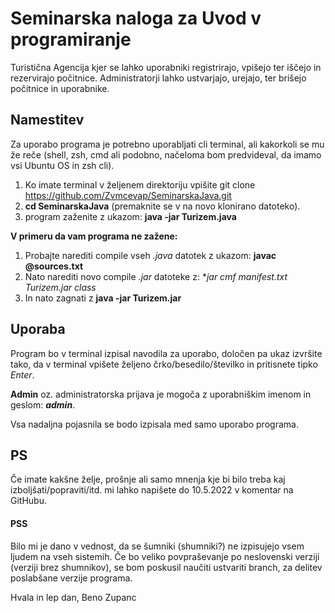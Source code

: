 # Seminarska naloga za Uvod v programiranje

Turistična Agencija kjer se lahko uporabniki registrirajo, vpišejo ter iščejo in rezervirajo počitnice.
Administratorji lahko ustvarjajo, urejajo, ter brišejo počitnice in uporabnike.

## Namestitev

Za uporabo programa je potrebno uporabljati cli terminal, ali kakorkoli se mu že reče (shell, zsh, cmd ali podobno, načeloma bom predvideval, 
da imamo vsi Ubuntu OS in zsh cli).

1. Ko imate terminal v željenem direktoriju vpišite git clone https://github.com/Zvmcevap/SeminarskaJava.git
2. **cd SeminarskaJava** (premaknite se v na novo klonirano datoteko).
3. program zaženite z ukazom: **java -jar Turizem.java**

**V primeru da vam programa ne zažene:**
1. Probajte narediti compile vseh *.java* datotek z ukazom: **javac @sources.txt**
2. Nato narediti novo compile *.jar* datoteke z: **jar cmf manifest.txt Turizem.jar *class**
3. In nato zagnati z **java -jar Turizem.jar**


## Uporaba

Program bo v terminal izpisal navodila za uporabo, določen pa ukaz izvršite tako, 
da v terminal vpišete željeno črko/besedilo/številko in pritisnete tipko *Enter*.

**Admin** oz. administratorska prijava je mogoča z uporabniškim imenom in geslom: ***admin***.

Vsa nadaljna pojasnila se bodo izpisala med samo uporabo programa.

## PS
Če imate kakšne želje, prošnje ali samo mnenja kje bi bilo treba kaj izboljšati/popraviti/itd. mi lahko napišete do 10.5.2022 v komentar na GitHubu.
#### PSS
Bilo mi je dano v vednost, da se šumniki (shumniki?) ne izpisujejo vsem ljudem na vseh sistemih. 
Če bo veliko povpraševanje po neslovenski verziji (verziji brez shumnikov), se bom poskusil 
naučiti ustvariti branch, za delitev poslabšane verzije programa.

Hvala in lep dan,
Beno Zupanc
